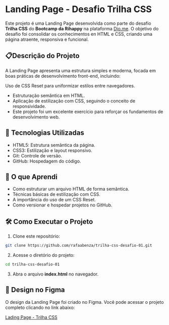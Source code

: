 # Landing Page  - Desafio Trilha CSS

Este projeto é uma Landing Page desenvolvida como parte do desafio **Trilha CSS** do **Bootcamp da Rihappy** na plataforma [Dio.me](https://www.dio.me/).
O objetivo do desafio foi consolidar os conhecimentos en HTML e CSS, criando uma página atraente, responsiva e funcional.

## 📋Descrição do Projeto
A Landing Page apresenta uma estrutura simples e moderna, focada em boas práticas de desenvolvimento front-end, incluindo:

Uso de CSS Reset para uniformizar estilos entre navegadores.
- Estruturação semântica em HTML.
- Aplicação de estilização com CSS, seguindo o conceito de responsividade.
- Este projeto foi um excelente exercício para reforçar os fundamentos de desenvolvimento web.

## 🚀 Tecnologias Utilizadas
- HTML5: Estrutura semântica da página.
- CSS3: Estilização e layout responsivo.
- Git: Controle de versão.
- GitHub: Hospedagem do código.

## 🌟 O que Aprendi
- Como estruturar um arquivo HTML de forma semântica.
- Técnicas básicas de estilização com CSS.
- A importância do uso de um CSS Reset.
- Como versionar e hospedar projetos no GitHub.

## 🛠️ Como Executar o Projeto
1. Clone este repositório:
``` bash
git clone https://github.com/rafaabenza/trilha-css-desafio-01.git
```
2. Acesse o diretório do projeto:
``` bash
cd trilha-css-desafio-01
```
3. Abra o arquivo **index.html** no navegador.

## 🎨 Design no Figma

O design da Landing Page foi criado no Figma. Você pode acessar o projeto completo clicando no link abaixo:

[Lading Page - Trilha CSS ](https://www.figma.com/design/eDO0yQOYfjkMAh7wLAnz03/Untitled?node-id=0-1&node-type=canvas&t=h71c2mi2gTgGv207-0)



